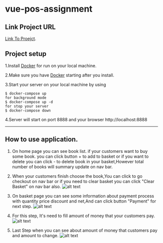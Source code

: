 # vue-pos-assignment

## Link Project URL

[Link To Proejct](http://line-little-brown-book.s3-website-ap-southeast-1.amazonaws.com/).

## Project setup

1.Install [Docker](https://docs.docker.com/) for run on your local machine.

2.Make sure you have [Docker](https://docs.docker.com/) starting after you install.

3.Start your server on your local machine by using

```
$ docker-compose up
for background mode
$ docker-compose up -d
for stop your server
$ docker-compose down
```

4.Server will start on port 8888 and your browser http://localhost:8888

---

## How to use application.

1. On home page you can see book list. if your customers want to buy some book. you can click button + to add to basket or if you want to delete you can click - to delete book in your basket,However total number of books will summary update on nav bar.

2. When your customers finish choose the book,You can click to go checkout on nav bar or if you need to clear basket you can click "Clear Basket" on nav bar also.
   ![alt text](https://s3-ap-southeast-1.amazonaws.com/img-in-th/4d4568b3514e276986501ba79835109b.jpg)

3. On basket page you can see some information about payment process with quantity price discount and net,And can click button "Payment" for next step.
   ![alt text](https://s3-ap-southeast-1.amazonaws.com/img-in-th/4481579d15085f066593cd7f501270fa.jpg)

4. For this step, It's need to fill amount of money that your customers pay.
   ![alt text](https://s3-ap-southeast-1.amazonaws.com/img-in-th/a302f17a434db4833a4d2abd123289ac.png)

5. Last Step when you can see about amount of money that customers pay and amount to change.
   ![alt text](https://s3-ap-southeast-1.amazonaws.com/img-in-th/488021c95f1ac3bd741bbbc896b0a1f2.png)
